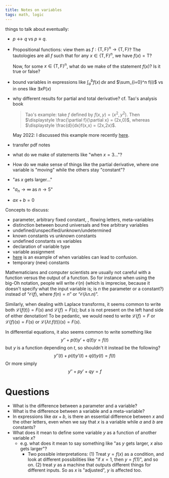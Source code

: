 ```yaml
---
title: Notes on variables
tags: math, logic
---
```


things to talk about eventually:

- $p \leftrightarrow q$ vs $p \equiv q$.
- Propositional functions: view them as $f: \{\mathrm{T},\mathrm{F}\}^n\to \{\mathrm{T},\mathrm{F}\}$?
  The tautologies are all $f$ such that for any $x\in \{\mathrm{T},\mathrm{F}\}^n$, we have $f(x) = \mathrm{T}$?

    Now, for some $x\in \{\mathrm{T},\mathrm{F}\}^n$, what do we make of the statement $f(x)$? Is it true or false?

- bound variables in expressions like $\int_a^b f(x)\, dx$ and
  $\sum_{i=0}^n f(i)$ vs in ones like $\exists x P(x)$

- why different results for partial and total derivative? cf. Tao's
  analysis book

    > Tao's example: take $f$ defined by $f(x,y) = (x^2, y^2)$.
    > Then $\displaystyle \frac{\partial f}{\partial x} = (2x,0)$,
    > whereas $\displaystyle \frac{d}{dx}f(x,x) = (2x,2x)$.

  May 2022: I discussed this example more recently [here](https://calculus.subwiki.org/wiki/Notational_confusion_of_multivariable_derivatives).
- transfer pdf notes

- what do we make of statements like "when $x=3$..."?

- How do we make sense of things like the partial derivative, where one variable is "moving" while the others stay "constant"?

- "as $x$ gets larger..."

- "$a_n \to \infty$ as $n\to 5$"


- $ax + b = 0$


Concepts to discuss:

- parameter, arbitrary fixed constant, , flowing letters, meta-variables
- distinction between bound universals and free arbitrary variables
- undefined/unspecified/unknown/undetermined
- known constants vs unknown constants
- undefined constants vs variables
- declaration of variable type
- variable assignment
- [here](http://math.stackexchange.com/questions/24284/is-the-variable-in-let-y-fx-free-bound-or-neither) is an example of when variables can lead to confusion.
- temporary (new) constants


Mathematicians and computer scientists are usually not careful with a function versus the output of a function.
So for instance when using the big-Oh notation, people will write $\mathcal{O}(n)$ (which is imprecise, because it doesn't specify what the input variable is; is $n$ the parameter or a constant?) instead of “$\mathcal{O}(f)$, where $f(n) = n$” or “$\mathcal{O}(\lambda n.n)$”.

Similarly, when dealing with Laplace transforms, it seems common to write both $\mathcal{L}\{f(t)\} = F(s)$ and $\mathcal{L}\{f\} = F(s)$; but $s$ is not present on the left hand side of either denotation!
To be pedantic, we would need to write $\mathcal{L}\{f\} = F$ or $\mathcal{L}\{f\}(s) = F(s)$ or $\mathcal{L}\{\lambda t.f(t)\}(s) = F(s)$.

In differential equations, it also seems common to write something like
$$y'' + p(t)y' + q(t)y = f(t)$$
but $y$ is a function depending on $t$, so shouldn't it instead be the following?
$$y''(t) + p(t)y'(t) + q(t)y(t) = f(t)$$
Or more simply
$$y'' + py' + qy = f$$


# Questions

- What is the difference between a parameter and a variable?
- What is the difference between a variable and a meta-variable?
- In expressions like $ax + b$, is there an essential difference between $x$ and the other letters, even when we say that $x$ is a variable while $a$ and $b$ are constants?
- What does it mean to define some variable $y$ as a function of another variable $x$?
    - e.g. what does it mean to say something like "as $y$ gets larger, $x$ also gets larger"?
        - Two possible interpretations: (1) Treat $y = f(x)$ as a
          condition, and look at different possibilities like "if $x =
          1$, then $y = f(1)$", and so on. (2) treat $y$ as a machine that outputs different things for different inputs. So as $x$ is "adjusted", $y$ is affected too.
